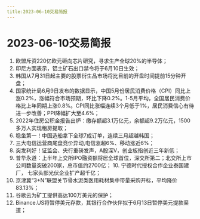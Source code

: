 ```yaml
---
title:2023-06-10交易简报
---
```

# 2023-06-10交易简报
1. 欧盟斥资220亿欧元砸向芯片研究，寻求生产全球20%的半导体；
2. 印尼方面表示，铝土矿石出口禁令将于6月10日生效；
3. 韩国从7月31日起主要的股票衍生品市场将比目前的开盘时间提前15分钟开盘；
4. 国家统计局6月9日发布的数据显示，中国5月份居民消费价格（CPI）同比上涨0.2%，涨幅符合市场预期，环比下降0.2%。1-5月平均，全国居民消费价格比上年同期上涨0.8%。CPI同比涨幅连续3个月低于1%，居民消费信心有待进一步改善；PPI降幅扩大至4.6%；
5. 2022年住房公积金报告出炉：缴存额超3.1万亿元，余额超9.2万亿元，1500多万人实现租房提取；
6. 稳坐第一！中国造船拿下全球7成订单，连续三月超越韩国；
7. 三大电信运营商尾盘竞价异动,电信涨超6%、移动涨近6%；
8. 突发利好！证监会、央行重磅发声，A股深V，创业板指创近三年新低；
9. 普华永道：上半年上交所IPO融资额将居全球首位，深交所第二；北交所上市公司数量突破200家，总市值约2700亿；
10. 宁德时代授权合作企业泰国建厂， 七家头部光伏企业扩产超千亿；
11. 京津冀“3+N”联盟关节骨水泥类医用耗材集中带量采购开标，平均降价83.13%；
12. 谷歌云为矿工提供高达100万美元的保护；
13. Binance.US将暂停美元存款，其银行合作伙伴拟于6月13日暂停美元提款渠道；